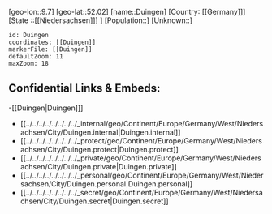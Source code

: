 ﻿---
location: [52.02,9.7]
mapzoom: [7,12] 
mapmarker: city 
type: City
tags:
- geo/City


SpocWebEntityId: 29904
isDeleted: false
confidential: public

---
[geo-lon::9.7]
[geo-lat::52.02]
[name::Duingen]
[Country::[[Germany]]]
[State ::[[Niedersachsen]]] ]
[Population::]
[Unknown::]


```leaflet
id: Duingen
coordinates: [[Duingen]]
markerFile: [[Duingen]]
defaultZoom: 11 
maxZoom: 18
```


## Confidential Links & Embeds: 
-[[Duingen|Duingen]]] 
- [[../../../../../../../../_internal/geo/Continent/Europe/Germany/West/Niedersachsen/City/Duingen.internal|Duingen.internal]] 
- [[../../../../../../../../_protect/geo/Continent/Europe/Germany/West/Niedersachsen/City/Duingen.protect|Duingen.protect]] 
- [[../../../../../../../../_private/geo/Continent/Europe/Germany/West/Niedersachsen/City/Duingen.private|Duingen.private]] 
- [[../../../../../../../../_personal/geo/Continent/Europe/Germany/West/Niedersachsen/City/Duingen.personal|Duingen.personal]] 
- [[../../../../../../../../_secret/geo/Continent/Europe/Germany/West/Niedersachsen/City/Duingen.secret|Duingen.secret]] 
